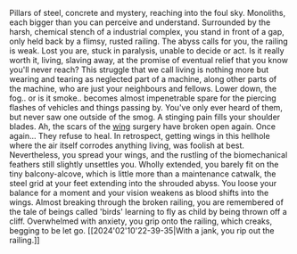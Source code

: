 Pillars of steel, concrete and mystery, reaching into the foul sky.
Monoliths, each bigger than you can perceive and understand. 
Surrounded by the harsh, chemical stench of a industrial complex, you stand in front of a gap, only held back by a flimsy, rusted railing. 
The abyss calls for you, the railing is weak. 
Lost you are, stuck in paralysis, unable to decide or act. 
Is it really worth it, living, slaving away, at the promise of eventual relief that you know you'll never reach?
This struggle that we call living is nothing more but wearing and tearing as neglected part of a machine, along other parts of the machine, who are just your neighbours and fellows. 
Lower down, the fog.. or is it smoke.. becomes almost impenetrable spare for the piercing flashes of vehicles and things passing by. You've only ever heard of them, but never saw one outside of the smog. 
A stinging pain fills your shoulder blades. Ah, the scars of the [wing](Broken%20Wings) surgery have broken open again. Once again... 
They refuse to heal. In retrospect, getting wings in this hellhole where the air itself corrodes anything living, was foolish at best. 
Nevertheless, you spread your wings, and the rustling of the biomechanical feathers still slightly unsettles you. Wholly extended, you barely fit on the tiny balcony-alcove, which is little more than a maintenance catwalk, the steel grid at your feet extending into the shrouded abyss. 
You loose your balance for a moment and your vision weakens as blood shifts into the wings. 
Almost breaking through the broken railing, you are remembered of the tale of beings called 'birds' learning to fly as child by being thrown off a cliff. Overwhelmed with anxiety, you grip onto the railing, which creaks, begging to be let go. 
[[2024'02'10'22-39-35|With a jank, you rip out the railing.]]